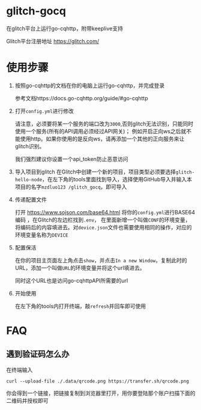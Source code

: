 # glitch-gocq

在glitch平台上运行go-cqhttp，附带keeplive支持

Glitch平台注册地址 https://glitch.com/

# 使用步骤

1. 按照go-cqhttp的文档在你的电脑上运行go-cqhttp，并完成登录

    参考文档https://docs.go-cqhttp.org/guide/#go-cqhttp
2. 打开`config.yml`进行修改
   
    请注意，必须要将某一个服务的端口改为`3000`,否则glitch无法识别，只能同时使用一个服务(所有的API调用必须经过API网关)；
   例如开启正向ws之后就不能使用http。如果你使用的是反向ws，请再添加一个其他的正向服务来让glitch识别。
   
   我们强烈建议你设置一个api_token防止恶意访问

3. 导入项目到glitch
    在Glitch中创建一个新的项目，项目类型必须要选择`glitch-hello-node`，在左下角的tools里面找到导入，选择使用GitHub导入并输入本项目的名字`mzdluo123
/glitch_gocq`，即可导入
   
4. 传递配置文件

    打开 https://www.sojson.com/base64.html 将你的`config.yml`进行BASE64编码 ，在Glitch的左边栏找到`.env`，
   在里面新增一个叫做`CONF`的环境变量，将编码后的内容填进去。对`device.json`文件也需要使用相同的操作，对应的环境变量名称为`DEVICE`
   
5. 配置保活
   
   在你的项目主页面左上角点击`show`，并点击`In a new Window`，复制此时的URL，添加一个叫做`URL`的环境变量并将这个url填进去。

   同时这个URL也是访问go-cqhttpAPI所需要的url

5. 开始使用

   在左下角的tools内打开终端，敲`refresh`并回车即可使用



# FAQ

## 遇到验证码怎么办

在终端输入
```shell
curl --upload-file ./.data/qrcode.png https://transfer.sh/qrcode.png
```
你会得到一个链接，把链接复制到浏览器里打开，用你要登陆那个账户扫描下面的二维码并授权即可